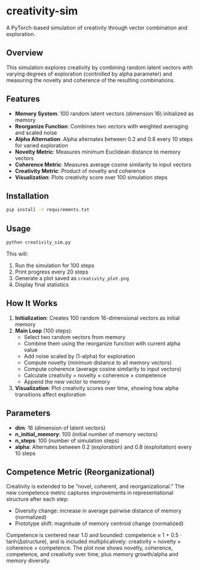 # creativity-sim

A PyTorch-based simulation of creativity through vector combination and exploration.

## Overview

This simulation explores creativity by combining random latent vectors with varying degrees of exploration (controlled by alpha parameter) and measuring the novelty and coherence of the resulting combinations.

## Features

- **Memory System**: 100 random latent vectors (dimension 16) initialized as memory
- **Reorganize Function**: Combines two vectors with weighted averaging and scaled noise
- **Alpha Alternation**: Alpha alternates between 0.2 and 0.8 every 10 steps for varied exploration
- **Novelty Metric**: Measures minimum Euclidean distance to memory vectors
- **Coherence Metric**: Measures average cosine similarity to input vectors
- **Creativity Metric**: Product of novelty and coherence
- **Visualization**: Plots creativity score over 100 simulation steps

## Installation

```bash
pip install -r requirements.txt
```

## Usage

```bash
python creativity_sim.py
```

This will:
1. Run the simulation for 100 steps
2. Print progress every 20 steps
3. Generate a plot saved as `creativity_plot.png`
4. Display final statistics

## How It Works

1. **Initialization**: Creates 100 random 16-dimensional vectors as initial memory
2. **Main Loop** (100 steps):
   - Select two random vectors from memory
   - Combine them using the reorganize function with current alpha value
   - Add noise scaled by (1-alpha) for exploration
   - Compute novelty (minimum distance to all memory vectors)
   - Compute coherence (average cosine similarity to input vectors)
   - Calculate creativity = novelty × coherence × competence
   - Append the new vector to memory
3. **Visualization**: Plot creativity scores over time, showing how alpha transitions affect exploration

## Parameters

- **dim**: 16 (dimension of latent vectors)
- **n_initial_memory**: 100 (initial number of memory vectors)
- **n_steps**: 100 (number of simulation steps)
- **alpha**: Alternates between 0.2 (exploration) and 0.8 (exploitation) every 10 steps

## Competence Metric (Reorganizational)

Creativity is extended to be “novel, coherent, and reorganizational.” The new
competence metric captures improvements in representational structure after each step:

- Diversity change: increase in average pairwise distance of memory (normalized)
- Prototype shift: magnitude of memory centroid change (normalized)

Competence is centered near 1.0 and bounded: competence ≈ 1 + 0.5 · tanh(Δstructure),
and is included multiplicatively: creativity = novelty × coherence × competence.
The plot now shows novelty, coherence, competence, and creativity over time, plus
memory growth/alpha and memory diversity.
